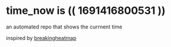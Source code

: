 # time_now is (( 1691416800531 ))

an automated repo that shows the currnent time

inspired by [breakingheatmap](https://github.com/breakingheatmap/breakingheatmap)